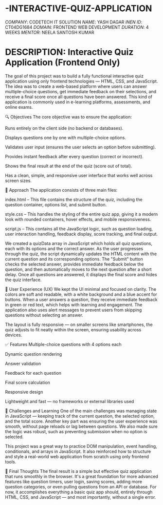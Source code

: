 # -INTERACTIVE-QUIZ-APPLICATION
*COMPANY*: CODETECH IT SOLUTION
*NAME*: YASH DAGAR
*INEN ID*: CT04DG1684
*DOMAIN*: FRONTEND WEB DEVELOPMENT
*DURATION*: 4 WEEKS
*MENTOR*: NEELA SANTOSH KUMAR

# DESCRIPTION: Interactive Quiz Application (Frontend Only)
The goal of this project was to build a fully functional interactive quiz application using only frontend technologies — HTML, CSS, and JavaScript. The idea was to create a web-based platform where users can answer multiple-choice questions, get immediate feedback on their selections, and receive a final score once all questions have been answered. This kind of application is commonly used in e-learning platforms, assessments, and online exams.

🔍 Objectives
The core objective was to ensure the application:

Runs entirely on the client side (no backend or databases).

Displays questions one by one with multiple-choice options.

Validates user input (ensures the user selects an option before submitting).

Provides instant feedback after every question (correct or incorrect).

Shows the final result at the end of the quiz (score out of total).

Has a clean, simple, and responsive user interface that works well across screen sizes.

🧠 Approach
The application consists of three main files:

index.html – This file contains the structure of the quiz, including the question container, options list, and submit button.

style.css – This handles the styling of the entire quiz app, giving it a modern look with rounded containers, hover effects, and mobile responsiveness.

script.js – This contains all the JavaScript logic, such as question loading, user interaction handling, feedback display, score tracking, and final output.

We created a quizData array in JavaScript which holds all quiz questions, each with its options and the correct answer. As the user progresses through the quiz, the script dynamically updates the HTML content with the current question and its corresponding options. The "Submit" button checks the selected answer, provides immediate feedback below the question, and then automatically moves to the next question after a short delay. Once all questions are answered, it displays the final score and hides the quiz interface.

🎨 User Experience (UX)
We kept the UI minimal and focused on clarity. The colors are soft and readable, with a white background and a blue accent for buttons. When a user answers a question, they receive immediate feedback in green or red text, which helps with learning and engagement. The application also uses alert messages to prevent users from skipping questions without selecting an answer.

The layout is fully responsive — on smaller screens like smartphones, the quiz adjusts to fit neatly within the screen, ensuring usability across devices.

✅ Features
Multiple-choice questions with 4 options each

Dynamic question rendering

Answer validation

Feedback for each question

Final score calculation

Responsive design

Lightweight and fast — no frameworks or external libraries used

💭 Challenges and Learning
One of the main challenges was managing state in JavaScript — keeping track of the current question, the selected option, and the total score. Another key part was ensuring the user experience was smooth, without page reloads or lag between questions. We also made sure the logic was robust, such as preventing submission when no option is selected.

This project was a great way to practice DOM manipulation, event handling, conditionals, and arrays in JavaScript. It also reinforced how to structure and style a real-world web application from scratch using only frontend tools.

🚀 Final Thoughts
The final result is a simple but effective quiz application that runs smoothly in the browser. It's a great foundation for more advanced features like question timers, user login, saving scores, adding more question categories, or even pulling questions from an API or database. For now, it accomplishes everything a basic quiz app should, entirely through HTML, CSS, and JavaScript — and most importantly, without a single error.
